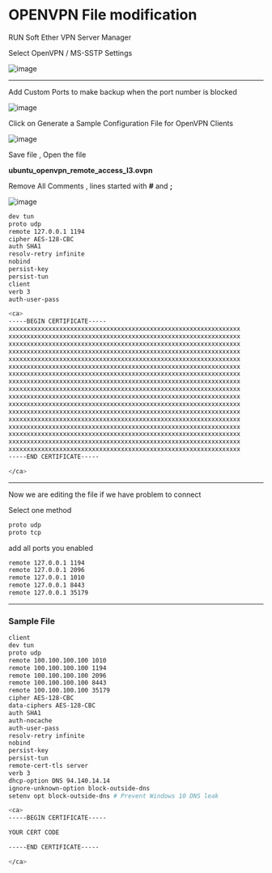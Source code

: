 # OPENVPN File modification

RUN Soft Ether VPN Server Manager

Select OpenVPN / MS-SSTP Settings

![image](https://user-images.githubusercontent.com/120102306/225905168-c096af7a-9063-44f0-a317-a3dd8c14252c.png)


***

Add Custom Ports to make backup when the port number is blocked

![image](https://user-images.githubusercontent.com/120102306/225905358-46241d10-e9a9-4070-9d53-600659188b43.png)


Click on Generate a Sample Configuration File for OpenVPN Clients

![image](https://user-images.githubusercontent.com/120102306/225905502-d560c400-3b3c-4f50-b06b-7bd37476508e.png)


Save file , Open the file 

**ubuntu_openvpn_remote_access_l3.ovpn**

Remove All Comments , lines started with **#** and **;**


![image](https://user-images.githubusercontent.com/120102306/225906543-55e7cd53-fd14-4516-9bcd-b9db98802312.png)


```sh
dev tun
proto udp
remote 127.0.0.1 1194
cipher AES-128-CBC
auth SHA1
resolv-retry infinite
nobind
persist-key
persist-tun
client
verb 3
auth-user-pass

<ca>
-----BEGIN CERTIFICATE-----
xxxxxxxxxxxxxxxxxxxxxxxxxxxxxxxxxxxxxxxxxxxxxxxxxxxxxxxxxxxxxxxx
xxxxxxxxxxxxxxxxxxxxxxxxxxxxxxxxxxxxxxxxxxxxxxxxxxxxxxxxxxxxxxxx
xxxxxxxxxxxxxxxxxxxxxxxxxxxxxxxxxxxxxxxxxxxxxxxxxxxxxxxxxxxxxxxx
xxxxxxxxxxxxxxxxxxxxxxxxxxxxxxxxxxxxxxxxxxxxxxxxxxxxxxxxxxxxxxxx
xxxxxxxxxxxxxxxxxxxxxxxxxxxxxxxxxxxxxxxxxxxxxxxxxxxxxxxxxxxxxxxx
xxxxxxxxxxxxxxxxxxxxxxxxxxxxxxxxxxxxxxxxxxxxxxxxxxxxxxxxxxxxxxxx
xxxxxxxxxxxxxxxxxxxxxxxxxxxxxxxxxxxxxxxxxxxxxxxxxxxxxxxxxxxxxxxx
xxxxxxxxxxxxxxxxxxxxxxxxxxxxxxxxxxxxxxxxxxxxxxxxxxxxxxxxxxxxxxxx
xxxxxxxxxxxxxxxxxxxxxxxxxxxxxxxxxxxxxxxxxxxxxxxxxxxxxxxxxxxxxxxx
xxxxxxxxxxxxxxxxxxxxxxxxxxxxxxxxxxxxxxxxxxxxxxxxxxxxxxxxxxxxxxxx
xxxxxxxxxxxxxxxxxxxxxxxxxxxxxxxxxxxxxxxxxxxxxxxxxxxxxxxxxxxxxxxx
xxxxxxxxxxxxxxxxxxxxxxxxxxxxxxxxxxxxxxxxxxxxxxxxxxxxxxxxxxxxxxxx
xxxxxxxxxxxxxxxxxxxxxxxxxxxxxxxxxxxxxxxxxxxxxxxxxxxxxxxxxxxxxxxx
xxxxxxxxxxxxxxxxxxxxxxxxxxxxxxxxxxxxxxxxxxxxxxxxxxxxxxxxxxxxxxxx
xxxxxxxxxxxxxxxxxxxxxxxxxxxxxxxxxxxxxxxxxxxxxxxxxxxxxxxxxxxxxxxx
xxxxxxxxxxxxxxxxxxxxxxxxxxxxxxxxxxxxxxxxxxxxxxxxxxxxxxxxxxxxxxxx
xxxxxxxxxxxxxxxxxxxxxxxxxxxxxxxxxxxxxxxxxxxxxxxxxxxxxxxxxxxxxxxx
-----END CERTIFICATE-----

</ca>
```

***


Now we are editing the file if we have problem to connect

Select one method

```sh
proto udp 
proto tcp
```

add all ports you enabled


```sh
remote 127.0.0.1 1194
remote 127.0.0.1 2096
remote 127.0.0.1 1010
remote 127.0.0.1 8443
remote 127.0.0.1 35179
```

***

### Sample File

```sh
client
dev tun
proto udp
remote 100.100.100.100 1010
remote 100.100.100.100 1194
remote 100.100.100.100 2096
remote 100.100.100.100 8443
remote 100.100.100.100 35179
cipher AES-128-CBC
data-ciphers AES-128-CBC
auth SHA1
auth-nocache
auth-user-pass
resolv-retry infinite
nobind
persist-key
persist-tun
remote-cert-tls server
verb 3
dhcp-option DNS 94.140.14.14
ignore-unknown-option block-outside-dns
setenv opt block-outside-dns # Prevent Windows 10 DNS leak

<ca>
-----BEGIN CERTIFICATE-----

YOUR CERT CODE

-----END CERTIFICATE-----

</ca>


```
